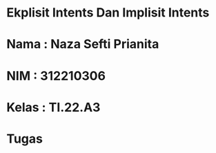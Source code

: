 # Ekplisit Intents Dan Implisit Intents

# Nama : Naza Sefti Prianita

# NIM : 312210306

# Kelas : TI.22.A3

# Tugas 

